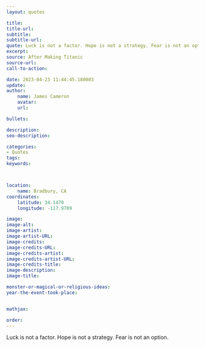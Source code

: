 ```yaml
---
layout: quotes

title:
title-url:
subtitle:
subtitle-url:
quote: Luck is not a factor. Hope is not a strategy. Fear is not an option.
excerpt:
source: After Making Titanic
source-url:
call-to-action:

date: 2023-04-23 11:44:45.180083
update:
author:
    name: James Cameron
    avatar:
    url:

bullets:

description:
seo-description:

categories:
- Quotes
tags:
keywords:



location:
    name: Bradbury, CA
coordinates:
    latitude: 34.1470
    longitude: -117.9709

image:
image-alt:
image-artist:
image-artist-URL:
image-credits:
image-credits-URL:
image-credits-artist:
image-credits-artist-URL:
image-credits-title:
image-description:
image-title:

monster-or-magical-or-religious-ideas:
year-the-event-took-place:


mathjax:

order:
---
```

Luck is not a factor. Hope is not a strategy. Fear is not an option.